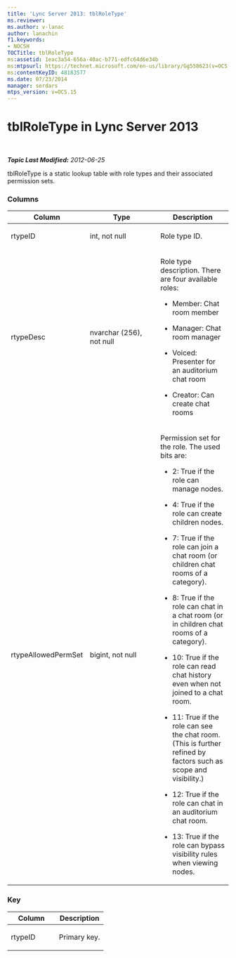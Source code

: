 ```yaml
---
title: 'Lync Server 2013: tblRoleType'
ms.reviewer: 
ms.author: v-lanac
author: lanachin
f1.keywords:
- NOCSH
TOCTitle: tblRoleType
ms:assetid: 1eac3a54-656a-40ac-b771-edfc64d6e34b
ms:mtpsurl: https://technet.microsoft.com/en-us/library/Gg558623(v=OCS.15)
ms:contentKeyID: 48183577
ms.date: 07/23/2014
manager: serdars
mtps_version: v=OCS.15
---
```


<div data-xmlns="http://www.w3.org/1999/xhtml">

<div class="topic" data-xmlns="http://www.w3.org/1999/xhtml" data-msxsl="urn:schemas-microsoft-com:xslt" data-cs="https://msdn.microsoft.com/">

<div data-asp="https://msdn2.microsoft.com/asp">

# tblRoleType in Lync Server 2013

</div>

<div id="mainSection">

<div id="mainBody">

<span> </span>

_**Topic Last Modified:** 2012-06-25_

tblRoleType is a static lookup table with role types and their associated permission sets.

### Columns

<table>
<colgroup>
<col style="width: 33%" />
<col style="width: 33%" />
<col style="width: 33%" />
</colgroup>
<thead>
<tr class="header">
<th>Column</th>
<th>Type</th>
<th>Description</th>
</tr>
</thead>
<tbody>
<tr class="odd">
<td><p>rtypeID</p></td>
<td><p>int, not null</p></td>
<td><p>Role type ID.</p></td>
</tr>
<tr class="even">
<td><p>rtypeDesc</p></td>
<td><p>nvarchar (256), not null</p></td>
<td><p>Role type description. There are four available roles:</p>
<ul>
<li><p>Member: Chat room member</p></li>
<li><p>Manager: Chat room manager</p></li>
<li><p>Voiced: Presenter for an auditorium chat room</p></li>
<li><p>Creator: Can create chat rooms</p></li>
</ul></td>
</tr>
<tr class="odd">
<td><p>rtypeAllowedPermSet</p></td>
<td><p>bigint, not null</p></td>
<td><p>Permission set for the role. The used bits are:</p>
<ul>
<li><p>2: True if the role can manage nodes.</p></li>
<li><p>4: True if the role can create children nodes.</p></li>
<li><p>7: True if the role can join a chat room (or children chat rooms of a category).</p></li>
<li><p>8: True if the role can chat in a chat room (or in children chat rooms of a category).</p></li>
<li><p>10: True if the role can read chat history even when not joined to a chat room.</p></li>
<li><p>11: True if the role can see the chat room. (This is further refined by factors such as scope and visibility.)</p></li>
<li><p>12: True if the role can chat in an auditorium chat room.</p></li>
<li><p>13: True if the role can bypass visibility rules when viewing nodes.</p></li>
</ul></td>
</tr>
</tbody>
</table>


### Key

<table>
<colgroup>
<col style="width: 50%" />
<col style="width: 50%" />
</colgroup>
<thead>
<tr class="header">
<th>Column</th>
<th>Description</th>
</tr>
</thead>
<tbody>
<tr class="odd">
<td><p>rtypeID</p></td>
<td><p>Primary key.</p></td>
</tr>
</tbody>
</table>


</div>

<span> </span>

</div>

</div>

</div>

